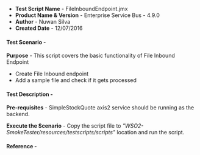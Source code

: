 - **Test Script Name** - FileInboundEndpoint.jmx
- **Product Name & Version** - Enterprise Service Bus - 4.9.0
- **Author** - Nuwan Silva
- **Created Date** - 12/07/2016

#### **Test Scenario** -
 **Purpose** - This script covers the basic functionality of File Inbound Endpoint
- Create File Inbound endpoint
- Add a sample file and check if it gets processed


#### **Test Description** -
 **Pre-requisites** - SimpleStockQuote axis2 service should be running as the backend.

 **Execute the Scenario** -  Copy the script file to _"WSO2-SmokeTester/resources/testscripts/scripts"_ location and run the script.


#### **Reference** -

